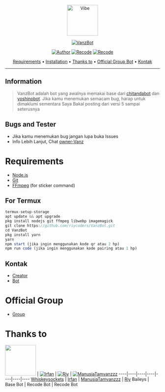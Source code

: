 <p align="center">
<img src="https://telegra.ph/file/411fc4f5e7c337e2481a3.jpg" alt="Vibe" width="100"/>


</p>
<p align="center">
<a href="#"><img title="VanzBot" src="https://img.shields.io/badge/VANZ BOT-green?colorA=%23ff0000&colorB=%23017e40&style=for-the-badge"></a>
</p>
<p align="center">
<a href="https://github.com/rtwone"><img title="Author" src="https://img.shields.io/badge/Author-Irfan-red.svg?style=for-the-badge&logo=github"></a>
<a href="https://github.com/riycoders"><img title="Recode" src="https://img.shields.io/badge/Recode-Riy-red.svg?style=for-the-badge&logo=github"></a>
<a href="https://github.com/ManusiaTamvanzzz"><img title="Recode" src="https://img.shields.io/badge/Recode-Vanz-red.svg?style=for-the-badge&logo=github"></a>
</p>

<p align="center">
  <a href="https://github.com/ManusiaTamvanzzz/VanzBot#requirements">Requirements</a> •
  <a href="https://github.com/ManusiaTamvanzzz/VanzBot#instalasi">Installation</a> •
  <a href="https://github.com/ManusiaTamvanzzz/VanzBot#thanks-to">Thanks to</a> •
  <a href="https://github.com/ManusiaTamvanzzz/VanzBot#Official-Group"> Official Group Bot</a> •
  <a href="https://github.com/ManusiaTamvanzzz/VanzBot#kontak">Kontak</a>
</p>
</div>

---

## Information
> VanzBot adalah bot yang awalnya memakai base dari [chitandabot](https://github.com/rtwone/chitandabot) dan [yoshinobot](https://github.com/riycoders/YoshinoBot).
> Jika kamu menemukan semacam bug, harap untuk dimaklumi sementara
> Saya Bakal posting dari versi 5 sampai seterusnya

## Bugs and Tester
* Jika kamu menemukan bug jangan lupa buka Issues
* Info Lebih Lanjut, Chat [owner-Vanz](https://wa.me/6283857092641?text=Bang+ada+yang+error+atau+bug)

# Requirements
* [Node.js](https://nodejs.org/en/)
* [Git](https://git-scm.com/downloads)
* [FFmpeg](https://github.com/BtbN/FFmpeg-Builds/releases/download/autobuild-2020-12-08-13-03/ffmpeg-n4.3.1-26-gca55240b8c-win64-gpl-4.3.zip) (for sticker command)

## For Termux
```ts
termux-setup-storage
apt update && apt upgrade
pkg install nodejs git ffmpeg libwebp imagemagick
git clone https://github.com/riycoders/VanzBot.git
cd VanzBot
pkg install yarn
yarn
npm start (jika ingin menggunakan kode qr atau 2 hp)
npm run code (jika ingin menggunakan kode pairing atau 1 hp)
```

## Kontak
- [Creator](https://wa.me/6283857092641?text=Bang+minta+sc)
- [Bot](https://wa.me/6281537668728?text=/menu)

# Official Group
- [Group](https://chat.whatsapp.com/Cvptxr26YLp1oVmtDtqhJo)

# Thanks to
<a href="https://github.com/whiskeysockets"><img src="https://github.com/whiskeysockets.png?size=100" width="100" height="100"></a> | [![Irfan](https://github.com/rtwone.png?size=100)](https://github.com/rtwone) | [![Riy](http://github.com/riycoders.png?size=100)](http://github.com/riycoders) | [![ManusiaTamvanzzz](http://github.com/manusiatamvanzzz.png?size=100)](http://github.com/manusiatamvanzzz) 
----|----|----|----|----|----|----
[Whiskeysockets](https://github.com/whiskeysockets) | [Irfan](https://github.com/rtwone) | [ManusiaTamvanzzz](https://github.com/ManusiaTamvanzzz) | [Riy](https://github.com/riycoders)
Baileys | Base Bot | Recode Bot | Recode Bot
